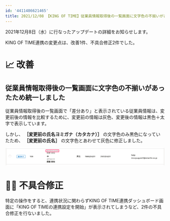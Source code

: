 ```yaml
---
id: '4411486621465'
title: 2021/12/08 【KING OF TIME】従業員情報取得後の一覧画面に文字色の不揃いがあったため統一しました 他2件
---
```

2021年12月8日（水）に行なったアップデートの詳細をお知らせします。

KING OF TIME連携の変更点は、改善1件、不具合修正2件でした。

# 📈 改善

## 従業員情報取得後の一覧画面に文字色の不揃いがあったため統一しました

従業員情報取得後の一覧画面で「差分あり」と表示されている従業員情報は、変更前後の情報を比較するために、変更前の情報は灰色、変更後の情報は黒色＋太字で表示しています。

しかし、 **［変更前の氏名ヨミガナ（カタカナ）］** の文字色のみ黒色になっていたため、 **［変更前の氏名］** の文字色とあわせて灰色に修正しました。

![KING_OF_TIME___SmartHR____________.png](./KING_OF_TIME___SmartHR____________.png)

# 👨‍⚕️ 不具合修正

特定の操作をすると、連携状況に関わらずKING OF TIME連携ダッシュボード画面に「KING OF TIMEの連携設定を開始」が表示されてしまうなど、2件の不具合修正を行ないました。
